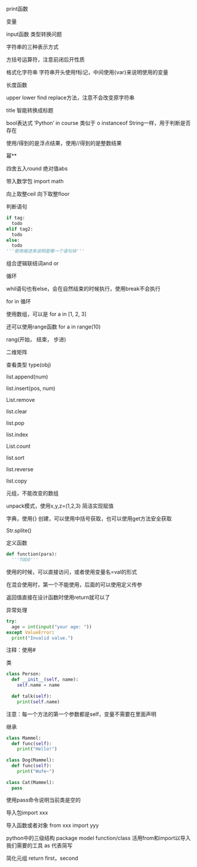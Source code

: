 print函数

变量

input函数 类型转换问题

字符串的三种表示方式

方括号运算符，注意前闭后开性质

格式化字符串 字符串开头使用f标记，中间使用{var}来说明使用的变量

长度函数

upper lower find replace方法，注意不会改变原字符串

title 智能转换成标题

bool表达式 ‘Python’ in course 类似于 o instanceof String一样，用于判断是否存在

使用/得到的是浮点结果，使用//得到的是整数结果

幂**

四舍五入round 绝对值abs

带入数学包 import math

向上取整ceil 向下取整floor

判断语句

```python
if tag:
  todo
elif tag2:
  todo
else:
  todo
'''使用缩进来说明是哪一个语句块'''
```

组合逻辑联结词and or

循环

whil语句也有else，会在自然结束的时候执行，使用break不会执行

for in 循环

使用数组，可以是 for a in [1, 2, 3]

还可以使用range函数 for a in range(10)

rang(开始， 结束， 步进)

二维矩阵

查看类型 type(obj)

list.append(num)

list.insert(pos, num)

List.remove

list.clear

list.pop

list.index

List.count

list.sort

list.reverse

list.copy

元组，不能改变的数组

unpack模式，使用x,y,z=(1,2,3) 简洁实现赋值

字典，使用{} 创建，可以使用中括号获取，也可以使用get方法安全获取

Str.splite()

定义函数

```python
def function(para):
  '''TODO'''
```

使用的时候，可以直接访问，或者使用变量名=val的形式

在混合使用时，第一个不能使用，后面的可以使用定义传参

返回值直接在设计函数时使用return就可以了

异常处理

```python
try:
  age = int(input("your age: "))
except ValueError:
  print("Invalid value.")
```

注释：使用#

类

```python
class Person:
  def __init__(self, name):
    self.name = name
  
  def talk(self):
    print(self.name)
```

注意：每一个方法的第一个参数都是self，变量不需要在里面声明

继承

```python
class Mammel:
  def func(self):
    print("Hello!")
    
class Dog(Mammel):
  def func(self):
    print("Wufe~")
    
class Cat(Mammel):
  pass

```

使用pass命令说明当前类是空的

导入包import xxx

导入函数或者对象 from xxx import yyy

python中的三级结构 package model function/class 活用from和import以导入我们需要的工具 as 代表简写

简化元组 return first，second